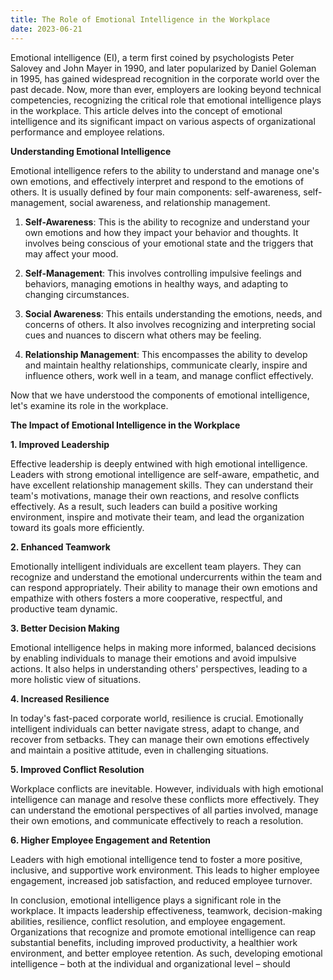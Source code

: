 ```yaml
---
title: The Role of Emotional Intelligence in the Workplace
date: 2023-06-21
---
```

Emotional intelligence (EI), a term first coined by psychologists Peter Salovey and John Mayer in 1990, and later popularized by Daniel Goleman in 1995, has gained widespread recognition in the corporate world over the past decade. Now, more than ever, employers are looking beyond technical competencies, recognizing the critical role that emotional intelligence plays in the workplace. This article delves into the concept of emotional intelligence and its significant impact on various aspects of organizational performance and employee relations.

**Understanding Emotional Intelligence**

Emotional intelligence refers to the ability to understand and manage one's own emotions, and effectively interpret and respond to the emotions of others. It is usually defined by four main components: self-awareness, self-management, social awareness, and relationship management.

1. **Self-Awareness**: This is the ability to recognize and understand your own emotions and how they impact your behavior and thoughts. It involves being conscious of your emotional state and the triggers that may affect your mood.

2. **Self-Management**: This involves controlling impulsive feelings and behaviors, managing emotions in healthy ways, and adapting to changing circumstances.

3. **Social Awareness**: This entails understanding the emotions, needs, and concerns of others. It also involves recognizing and interpreting social cues and nuances to discern what others may be feeling.

4. **Relationship Management**: This encompasses the ability to develop and maintain healthy relationships, communicate clearly, inspire and influence others, work well in a team, and manage conflict effectively.

Now that we have understood the components of emotional intelligence, let's examine its role in the workplace.

**The Impact of Emotional Intelligence in the Workplace**

**1. Improved Leadership**

Effective leadership is deeply entwined with high emotional intelligence. Leaders with strong emotional intelligence are self-aware, empathetic, and have excellent relationship management skills. They can understand their team's motivations, manage their own reactions, and resolve conflicts effectively. As a result, such leaders can build a positive working environment, inspire and motivate their team, and lead the organization toward its goals more efficiently.

**2. Enhanced Teamwork**

Emotionally intelligent individuals are excellent team players. They can recognize and understand the emotional undercurrents within the team and can respond appropriately. Their ability to manage their own emotions and empathize with others fosters a more cooperative, respectful, and productive team dynamic.

**3. Better Decision Making**

Emotional intelligence helps in making more informed, balanced decisions by enabling individuals to manage their emotions and avoid impulsive actions. It also helps in understanding others' perspectives, leading to a more holistic view of situations.

**4. Increased Resilience**

In today's fast-paced corporate world, resilience is crucial. Emotionally intelligent individuals can better navigate stress, adapt to change, and recover from setbacks. They can manage their own emotions effectively and maintain a positive attitude, even in challenging situations.

**5. Improved Conflict Resolution**

Workplace conflicts are inevitable. However, individuals with high emotional intelligence can manage and resolve these conflicts more effectively. They can understand the emotional perspectives of all parties involved, manage their own emotions, and communicate effectively to reach a resolution.

**6. Higher Employee Engagement and Retention**

Leaders with high emotional intelligence tend to foster a more positive, inclusive, and supportive work environment. This leads to higher employee engagement, increased job satisfaction, and reduced employee turnover.

In conclusion, emotional intelligence plays a significant role in the workplace. It impacts leadership effectiveness, teamwork, decision-making abilities, resilience, conflict resolution, and employee engagement. Organizations that recognize and promote emotional intelligence can reap substantial benefits, including improved productivity, a healthier work environment, and better employee retention. As such, developing emotional intelligence – both at the individual and organizational level – should